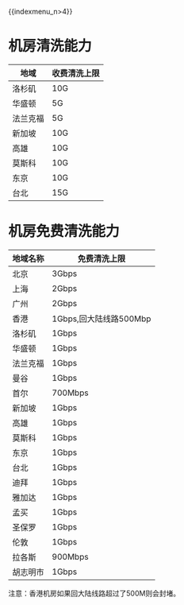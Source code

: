 {{indexmenu_n>4}}

# 机房清洗能力

| 地域   | 收费清洗上限 |
| ---- | ------ |
| 洛杉矶  | 10G    |
| 华盛顿  | 5G     |
| 法兰克福 | 5G     |
| 新加坡  | 10G    |
| 高雄   | 10G    |
| 莫斯科  | 10G    |
| 东京   | 10G    |
| 台北   | 15G    |

# 机房免费清洗能力

| 地域名称 | 免费清洗上限 |
| ---- | ------ |
| 北京| 3Gbps |
|上海| 2Gbps|
|广州| 2Gbps|
|香港| 1Gbps,回大陆线路500Mbp|
|洛杉矶| 1Gbps|
|华盛顿| 1Gbps|
|法兰克福| 1Gbps|
|曼谷|1Gbps|
|首尔|700Mbps|
|新加坡|1Gbps|
|高雄|1Gbps|
|莫斯科|1Gbps|
|东京|1Gbps|
|台北|1Gbps|
|迪拜|1Gbps|
|雅加达|1Gbps|
|孟买|1Gbps|
|圣保罗|1Gbps|
|伦敦|1Gbps|
|拉各斯|900Mbps|
|胡志明市|1Gbps|

<wrap em>注意：香港机房如果回大陆线路超过了500M则会封堵。</wrap>
